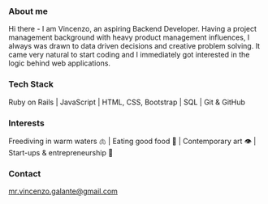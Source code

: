 ### About me
Hi there - I am Vincenzo, an aspiring Backend Developer. Having a project management background with heavy product management influences, I always was drawn to data driven decisions and creative problem solving. It came very natural to start coding and I immediately got interested in the logic behind web applications.

### Tech Stack
Ruby on Rails | JavaScript | HTML, CSS, Bootstrap | SQL | Git & GitHub

### Interests
Freediving in warm waters 🫁 | Eating good food 👄 | Contemporary art 👁 | Start-ups & entrepreneurship 🧠

### Contact
mr.vincenzo.galante@gmail.com
